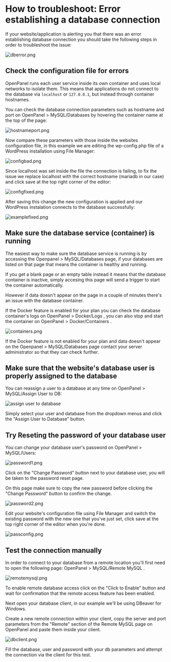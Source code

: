 # How to troubleshoot: Error establishing a database connection

If your website/application is alerting you that there was an error establishing database connection you should take the following steps in order to troubleshoot the issue:

![dberror.png](https://i.postimg.cc/Kzdwy4HN/example.png)

## Check the configuration file for errors

OpenPanel runs each user service inside its own container and uses local networks to isolate them. This means that applications do not connect to the database via `localhost` or `127.0.0.1`, but instead through container hostnames.

You can check the database connection parameters such as hostname and port on OpenPanel > MySQL/Databases by hovering the container name at the top of the page:

![hostnameport.png](https://i.postimg.cc/d1L3xNbm/hostnameport.png)

Now compare these parameters with those inside the websites configuration file, in this example we are editing the wp-config.php file of a WordPress installation using File Manager:

![configbad.png](https://i.postimg.cc/W3QCPtHW/configbad.png)

Since localhost was set inside the file the connection is failing, to fix the issue we replace localhost with the correct hostname (mariadb in our case) and click save at the top right corner of the editor:

![configfixed.png](https://i.postimg.cc/d1zpKDx5/configfixed.png)

After saving this change the new configuration is applied and our WordPress instalation connects to the database successfully:

![examplefixed.png](https://i.postimg.cc/Znv9Csjm/examplefixed.png)

## Make sure the database service (container) is running

The easiest way to make sure the database service is running is by accessing the Openpanel > MySQL/Databases page, if your databases are listed on that page that means the container is healthy and running.

If you get a blank page or an empty table instead it means that the database container is inactive, simply accesing this page will send a trigger to start the container automatically.

However if data doesn't appear on the page in a couple of minutes there's an issue with the database container.

If the Docker feature is enabled for your plan you can check the database container's logs on OpenPanel > Docker/Logs , you can also stop and start the container on OpenPanel > Docker/Containers .

![containers.png](https://i.imgur.com/GGvHfXb.png)

If the Docker feature is not enabled for your plan and data doesn't appear on the Openpanel > MySQL/Databases page contact your server administrator so that they can check further.

## Make sure that the website's database user is properly assigned to the database

You can reassign a user to a database at any time on OpenPanel > MySQL/Assign User to DB:

![assign user to database](https://i.postimg.cc/prsWZfTz/assignuser.png)

Simply select your user and database from the dropdown menus and click the "Assign User to Database" button.

## Try Reseting the password of your database user

You can change your database user's password on OpenPanel > MySQL/Users:

![password1.png](https://i.postimg.cc/1tQPpC9F/password1.png)

Click on the "Change Password" button next to your database user, you will be taken to the password reset page.

On this page make sure to copy the new password before clicking the "Change Password" button to confirm the change.

![password2.png](https://i.postimg.cc/PqGkj3vM/password2.png)

Edit your website's configuration file using File Manager and switch the existing password with the new one that you've just set, click save at the top right corner of the editor when you're done.

![passconfig.png](https://i.postimg.cc/J7Q7QLDg/passconfig.png)

## Test the connection manually

In order to connect to your database from a remote location you'll first need to open the following page: OpenPanel > MySQL/Remote MySQL .

![remotemysql.png](https://i.postimg.cc/43vjTJg9/remotemysql.png)

To enable remote database access click on the "Click to Enable" button and wait for confirmation that the remote access feature has been enabled.

Next open your database client, in our example we'll be using DBeaver for Windows.

Create a new remote connection within your client, copy the server and port parameters from the "Remote" section of the Remote MySQL page on OpenPanel and paste them inside your client.

![dbclient.png](https://i.postimg.cc/Ssw3pjvZ/dbclient.png)

Fill the database, user and password with your db parameters and attempt the connection via the client for this test.






